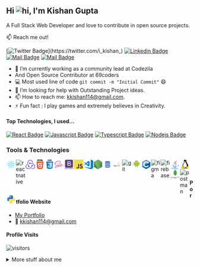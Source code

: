 ## Hi <img src="https://user-images.githubusercontent.com/1303154/88677602-1635ba80-d120-11ea-84d8-d263ba5fc3c0.gif" width="28px" alt="hi">, I'm Kishan Gupta

A Full Stack Web Developer and love to contribute in open source projects.

:mailbox: Reach me out!

[![Twitter Badge](https://img.shields.io/badge/-@i_kishan_-1ca0f1?style=flat&labelColor=1ca0f1&logo=twitter&logoColor=white&link=https://twitter.com/i_kishan_)](https://twitter.com/i_kishan_) [![Linkedin Badge](https://img.shields.io/badge/-ikishan-0e76a8?style=flat&labelColor=0e76a8&logo=linkedin&logoColor=white)](https://www.linkedin.com/in/i-kishan/) [![Mail Badge](https://img.shields.io/badge/-@_i.kishan_-e84393?style=flat&labelColor=e84393&logo=instagram&logoColor=white)](https://instagram.com/_i.kishan_) [![Mail Badge](https://img.shields.io/badge/-Kishan_Gupta-c0392b?style=flat&labelColor=c0392b&logo=gmail&logoColor=white)](mailto:kkishan114@gmail.com)


- 🔭 I’m currently working as a community lead at Codezila
- And Open Source Contributor at 69coders
- :computer: Most used line of code `git commit -m "Initial Commit"` 😄
- 🤔 I’m looking for help with Outstanding Project ideas.
- 📫 How to reach me: kkishan114@gmail.com.
- ⚡ Fun fact : I play games and extremely believes in Creativity.

#### Top Technologies, I used...

<!-- TODO: Make technologies links takes you to repositories -->

[![React Badge](https://img.shields.io/badge/-React-61DBFB?style=for-the-badge&labelColor=black&logo=react&logoColor=61DBFB)](#) [![Javascript Badge](https://img.shields.io/badge/-Javascript-F0DB4F?style=for-the-badge&labelColor=black&logo=javascript&logoColor=F0DB4F)](#) [![Typescript Badge](https://img.shields.io/badge/-Typescript-007acc?style=for-the-badge&labelColor=black&logo=typescript&logoColor=007acc)](#) [![Nodejs Badge](https://img.shields.io/badge/-Nodejs-3C873A?style=for-the-badge&labelColor=black&logo=node.js&logoColor=3C873A)](#)

### Tools & Technologies

<img align="left" alt="React" width="26px" src="https://raw.githubusercontent.com/github/explore/80688e429a7d4ef2fca1e82350fe8e3517d3494d/topics/react/react.png" />

<img align="left" width="26px" src="https://reactnative.dev/img/header_logo.svg" alt="reactnative" />

<img align="left" width="26px" src="https://raw.githubusercontent.com/devicons/devicon/master/icons/redux/redux-original.svg" alt="redux" />

<img align="left" alt="HTML5" width="26px" src="https://raw.githubusercontent.com/github/explore/80688e429a7d4ef2fca1e82350fe8e3517d3494d/topics/html/html.png" />

<img align="left" width="26px" src="https://raw.githubusercontent.com/devicons/devicon/master/icons/css3/css3-original-wordmark.svg" alt="css3" />

<img align="left" alt="Sass" width="26px" src="https://raw.githubusercontent.com/github/explore/80688e429a7d4ef2fca1e82350fe8e3517d3494d/topics/sass/sass.png" />

<img align="left" width="26px" src="https://raw.githubusercontent.com/devicons/devicon/master/icons/bootstrap/bootstrap-plain-wordmark.svg" alt="bootstrap" />

<img align="left" alt="JavaScript" width="26px" src="https://raw.githubusercontent.com/github/explore/80688e429a7d4ef2fca1e82350fe8e3517d3494d/topics/javascript/javascript.png" />

<img align="left" alt="Visual Studio Code" width="26px" src="https://raw.githubusercontent.com/github/explore/80688e429a7d4ef2fca1e82350fe8e3517d3494d/topics/visual-studio-code/visual-studio-code.png" />

<img align="left" alt="Node.js" width="26px" src="https://raw.githubusercontent.com/github/explore/80688e429a7d4ef2fca1e82350fe8e3517d3494d/topics/nodejs/nodejs.png" />

<img align="left" alt="SQL" width="26px" src="https://raw.githubusercontent.com/github/explore/80688e429a7d4ef2fca1e82350fe8e3517d3494d/topics/sql/sql.png" />

<img align="left" alt="MySQL" width="26px" src="https://raw.githubusercontent.com/github/explore/80688e429a7d4ef2fca1e82350fe8e3517d3494d/topics/mysql/mysql.png" />

<img align="left" width="26px" src="https://www.vectorlogo.zone/logos/git-scm/git-scm-icon.svg" alt="git" />

<img align="left" width="26px" src="https://raw.githubusercontent.com/devicons/devicon/master/icons/android/android-original-wordmark.svg" alt="android" />

<img align="left" width="26px" src="https://raw.githubusercontent.com/devicons/devicon/master/icons/c/c-original.svg" alt="c" />

<img align="left" width="26px" src="https://www.vectorlogo.zone/logos/figma/figma-icon.svg" alt="figma" />

<img align="left" width="26px" src="https://www.vectorlogo.zone/logos/firebase/firebase-icon.svg" alt="firebase" />

<img align="left" width="26px" src="https://raw.githubusercontent.com/devicons/devicon/master/icons/java/java-original.svg" alt="java" />

<img align="left" width="26px" src="https://raw.githubusercontent.com/devicons/devicon/master/icons/linux/linux-original.svg" alt="linux" />

<img align="left" width="26px" src="https://raw.githubusercontent.com/devicons/devicon/master/icons/mongodb/mongodb-original-wordmark.svg" alt="mongodb" />

<img align="left" width="26px" src="https://www.vectorlogo.zone/logos/getpostman/getpostman-icon.svg" alt="postman" />

<img align="left" width="26px" src="https://raw.githubusercontent.com/devicons/devicon/master/icons/python/python-original.svg" alt="python" />



<br />
<br />

#### Portfolio Website
- [My Portfolio](https://bit.ly/i_kishan)
- :email: kkishan114@gmail.com


#### Profile Visits 

![visitors](https://komarev.com/ghpvc/?username=KishanGupta114&label=Visitors%20Count&color=0e75b6&style=flat)

<details>
<summary>
  More stuff about me
</summary>

<br >

I am from Indore, India. A place of beauty and nature . I love to contribute in open source projects. I always try to do the stuff with my unique point of view. I also love to create things that can be usefull to others.
  
I started coding since I was in 2nd year. Coding is also an art for me. I love it and now I have the opportunity to design along with the coding. I find it really interesting and I enjoyed the process a lot.
  
My vision is to make the world a better place. Now almost everything is becoming better than ever. It is time for us to create more good stuff that helps the world to become a better place.


  
#### Coding Stats

<!--START_SECTION:waka-->
```text
No Activity tracked this Week
```
<!--END_SECTION:waka-->
  

#### Github Stats
 
![Kishan's github stats](https://github-readme-stats.vercel.app/api/top-langs?username=KishanGupta114&show_icons=true&theme=tokyonight&hide=contribs,prs)

![Kishan's github stats](https://github-readme-stats.vercel.app/api?username=KishanGupta114&count_private=true&theme=tokyonight&hide=contribs,prs)
  

#### Trophy Stats
  
![Trophy Stats](https://github-profile-trophy.vercel.app/?username=KishanGupta114&theme=onedark)

</details>
